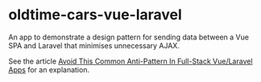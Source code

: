 # oldtime-cars-vue-laravel

An app to demonstrate a design pattern for sending data between a Vue SPA and Laravel that minimises unnecessary AJAX.

See the article [Avoid This Common Anti-Pattern In Full-Stack Vue/Laravel Apps](https://vuejsdevelopers.com/2017/08/06/vue-js-laravel-full-stack-ajax/) for an explanation.

